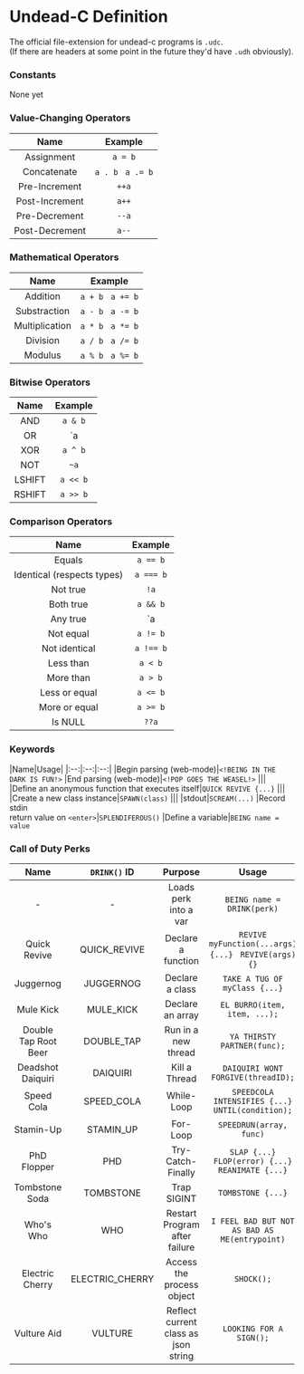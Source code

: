 # Undead-C Definition

The official file-extension for undead-c programs is `.udc`.<br>
(If there are headers at some point in the future they'd have `.udh` obviously).


### Constants
None yet

### Value-Changing Operators
|Name|Example
|:-:|:-:
|Assignment|`a = b`
|Concatenate|`a . b` &nbsp; `a .= b`
|Pre-Increment|`++a`
|Post-Increment|`a++`
|Pre-Decrement|`--a`
|Post-Decrement|`a--`

### Mathematical Operators
|Name|Example
|:--:|:--:
|Addition|`a + b` &nbsp; `a += b`
|Substraction|`a - b` &nbsp; `a -= b`
|Multiplication|`a * b` &nbsp; `a *= b`
|Division|`a / b` &nbsp; `a /= b`
|Modulus|`a % b` &nbsp; `a %= b`

### Bitwise Operators
|Name|Example
|:-:|:-:
|AND|`a & b`
|OR|`a | b`
|XOR|`a ^ b`
|NOT|`~a`
|LSHIFT|`a << b`
|RSHIFT|`a >> b`

### Comparison Operators
|Name|Example
|:-:|:-:
|Equals|`a == b`
|Identical (respects types)|`a === b`
|Not true|`!a`
|Both true|`a && b`
|Any true|`a || b`
|Not equal|`a != b`
|Not identical|`a !== b`
|Less than|`a < b`
|More than|`a > b`
|Less or equal|`a <= b`
|More or equal|`a >= b`
|Is NULL|`??a`

### Keywords
|Name|Usage|
|:--:|:--:|:--:|
|Begin parsing (web-mode)|`<!BEING IN THE DARK IS FUN!>`
|End parsing (web-mode)|`<!POP GOES THE WEASEL!>`
|||
|Define an anonymous function that executes itself|`QUICK REVIVE {...}`
|||
|Create a new class instance|`SPAWN(class)`
|||
|stdout|`SCREAM(...)`
|Record stdin <br> return value on `<enter>`|`SPLENDIFEROUS()`
|Define a variable|`BEING name = value`

### Call of Duty Perks
|Name|`DRINK()` ID|Purpose|Usage
|:-:|:-:|:-:|:-:|
|-|-|Loads perk into a var|`BEING name = DRINK(perk)`
|Quick Revive|QUICK_REVIVE|Declare a function|`REVIVE myFunction(...args) {...}` &nbsp; `REVIVE(args) {}`
|Juggernog|JUGGERNOG|Declare a class|`TAKE A TUG OF myClass {...}`
|Mule Kick|MULE_KICK|Declare an array|`EL BURRO(item, item, ...);`
|Double Tap Root Beer|DOUBLE_TAP|Run in a new thread|`YA THIRSTY PARTNER(func);`
|Deadshot Daiquiri|DAIQUIRI|Kill a Thread|`DAIQUIRI WONT FORGIVE(threadID);`
|Speed Cola|SPEED_COLA|While-Loop|`SPEEDCOLA INTENSIFIES {...} UNTIL(condition);`
|Stamin-Up|STAMIN_UP|For-Loop|`SPEEDRUN(array, func)`
|PhD Flopper|PHD|Try-Catch-Finally|`SLAP {...} FLOP(error) {...} REANIMATE {...}`
|Tombstone Soda|TOMBSTONE|Trap SIGINT|`TOMBSTONE {...}`
|Who's Who|WHO|Restart Program after failure|`I FEEL BAD BUT NOT AS BAD AS ME(entrypoint)`
|Electric Cherry|ELECTRIC_CHERRY|Access the process object|`SHOCK();`
|Vulture Aid|VULTURE|Reflect current class as json string|`LOOKING FOR A SIGN();`
